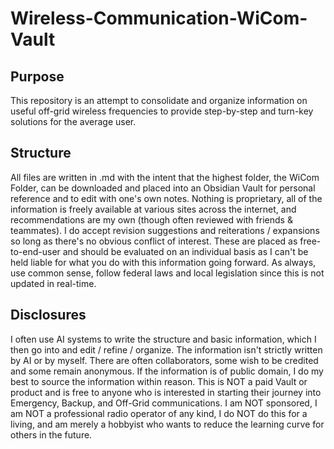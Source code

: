 # Wireless-Communication-WiCom-Vault

## Purpose
This repository is an attempt to consolidate and organize information on useful off-grid wireless frequencies to provide step-by-step and turn-key solutions for the average user.

## Structure
All files are written in .md with the intent that the highest folder, the WiCom Folder, can be downloaded and placed into an Obsidian Vault for personal reference and to edit with one's own notes.
Nothing is proprietary, all of the information is freely available at various sites across the internet, and recommendations are my own (though often reviewed with friends & teammates).
I do accept revision suggestions and reiterations / expansions so long as there's no obvious conflict of interest.
These are placed as free-to-end-user and should be evaluated on an individual basis as I can't be held liable for what you do with this information going forward.
As always, use common sense, follow federal laws and local legislation since this is not updated in real-time.

## Disclosures
I often use AI systems to write the structure and basic information, which I then go into and edit / refine / organize. The information isn't strictly written by AI or by myself.
There are often collaborators, some wish to be credited and some remain anonymous. If the information is of public domain, I do my best to source the information within reason.
This is NOT a paid Vault or product and is free to anyone who is interested in starting their journey into Emergency, Backup, and Off-Grid communications.
I am NOT sponsored, I am NOT a professional radio operator of any kind, I do NOT do this for a living, and am merely a hobbyist who wants to reduce the learning curve for others in the future.
